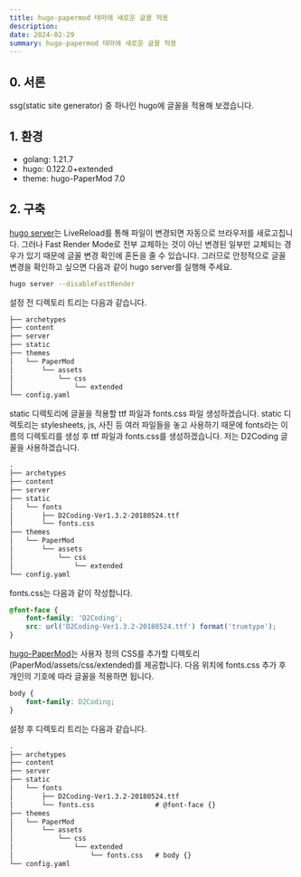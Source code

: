 ```yaml
---
title: hugo-papermod 테마에 새로운 글꼴 적용
description:
date: 2024-02-29
summary: hugo-papermod 테마에 새로운 글꼴 적용
---
```


## 0. 서론

ssg(static site generator) 중 하나인 hugo에 글꼴을 적용해 보겠습니다.

## 1. 환경

- golang: 1.21.7
- hugo: 0.122.0+extended
- theme: hugo-PaperMod 7.0

## 2. 구축

[hugo server](https://gohugo.io/getting-started/usage/#develop-and-test-your-site)는 LiveReload를 통해 파일이 변경되면 자동으로 브라우저를 새로고칩니다. 그러나 Fast Render Mode로 전부 교체하는 것이 아닌 변경된 일부만 교체되는 경우가 있기 때문에 글꼴 변경 확인에 혼돈을 줄 수 있습니다. 그러므로 안정적으로 글꼴 변경을 확인하고 싶으면 다음과 같이 hugo server를 실행해 주세요.

```sh
hugo server --disableFastRender
```

설정 전 디렉토리 트리는 다음과 같습니다.

```txt
├── archetypes
├── content
├── server
├── static
├── themes
│   └── PaperMod
│       └── assets
│           └── css
│               └── extended
└── config.yaml
```

static 디렉토리에 글꼴을 적용할 ttf 파일과 fonts.css 파일 생성하겠습니다. static 디렉토리는 stylesheets, js, 사진 등 여러 파일들을 놓고 사용하기 때문에 fonts라는 이름의 디렉토리를 생성 후 ttf 파일과 fonts.css를 생성하겠습니다. 저는 D2Coding 글꼴을 사용하겠습니다.

```txt
.
├── archetypes
├── content
├── server
├── static
│   └── fonts
│       ├── D2Coding-Ver1.3.2-20180524.ttf
│       └── fonts.css
├── themes
│   └── PaperMod
│       └── assets
│           └── css
│               └── extended
└── config.yaml
```

fonts.css는 다음과 같이 작성합니다.

```css
@font-face {
    font-family: 'D2Coding';
    src: url('D2Coding-Ver1.3.2-20180524.ttf') format('truetype');
}
```

[hugo-PaperMod](https://github.com/adityatelange/hugo-PaperMod/wiki/FAQs#bundling-custom-css-with-themes-assets)는 사용자 정의 CSS를 추가할 디렉토리(PaperMod/assets/css/extended)를 제공합니다. 다음 위치에 fonts.css 추가 후 개인의 기호에 따라 글꼴을 적용하면 됩니다.

```css
body {
    font-family: D2Coding;
}
```

설정 후 디렉토리 트리는 다음과 같습니다.

```txt
.
├── archetypes
├── content
├── server
├── static
│   └── fonts
│       ├── D2Coding-Ver1.3.2-20180524.ttf
│       └── fonts.css               # @font-face {}
├── themes
│   └── PaperMod
│       └── assets
│           └── css
│               └── extended
│                   └── fonts.css   # body {}
└── config.yaml
```
